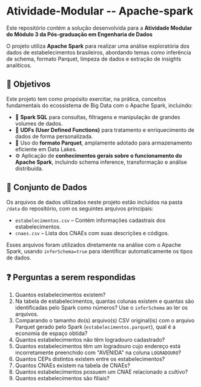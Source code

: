 # Atividade-Modular -- Apache-spark

 <p>
    Este repositório contém a solução desenvolvida para a <strong>Atividade Modular do Módulo 3 da Pós-graduação em Engenharia de Dados</strong>
  </p>

  <p>
    O projeto utiliza <strong>Apache Spark</strong> para realizar uma análise exploratória dos dados de estabelecimentos brasileiros, abordando temas como inferência de schema, formato Parquet, limpeza de dados e extração de insights analíticos.
  </p>
<h2>🎯 Objetivos</h2>
<p>Este projeto tem como propósito exercitar, na prática, conceitos fundamentais do ecossistema de Big Data com o Apache Spark, incluindo:</p>
<ul>
  <li>📄 <strong>Spark SQL</strong> para consultas, filtragens e manipulação de grandes volumes de dados.</li>
  <li>🧩 <strong>UDFs (User Defined Functions)</strong> para tratamento e enriquecimento de dados de forma personalizada.</li>
  <li>🧱 Uso do <strong>formato Parquet</strong>, amplamente adotado para armazenamento eficiente em Data Lakes.</li>
  <li>⚙️ Aplicação de <strong>conhecimentos gerais sobre o funcionamento do Apache Spark</strong>, incluindo schema inference, transformação e análise distribuída.</li>
</ul>

<h2>📂 Conjunto de Dados</h2>
<p>
  Os arquivos de dados utilizados neste projeto estão incluídos na pasta <code>/data</code> do repositório, com os seguintes arquivos principais:
</p>
<ul>
  <li><code>estabelecimentos.csv</code> – Contém informações cadastrais dos estabelecimentos.</li>
  <li><code>cnaes.csv</code> – Lista dos CNAEs com suas descrições e códigos.</li>
</ul>
<p>
  Esses arquivos foram utilizados diretamente na análise com o Apache Spark, usando <code>inferSchema=true</code> para identificar automaticamente os tipos de dados.
</p>

 <h2>❓ Perguntas a serem respondidas</h2>
<ol>
  <li>Quantos estabelecimentos existem?</li>
  <li>Na tabela de estabelecimentos, quantas colunas existem e quantas são identificadas pelo Spark como números? Use o <code>inferSchema</code> ao ler os arquivos.</li>
  <li>Comparando o tamanho do(s) arquivo(s) CSV original(is) com o arquivo Parquet gerado pelo Spark (<code>estabelecimentos.parquet</code>), qual é a economia de espaço obtida?</li>
  <li>Quantos estabelecimentos não têm logradouro cadastrado?</li>
  <li>Quantos estabelecimentos têm um logradouro cujo endereço está incorretamente preenchido com "AVENIDA" na coluna <code>LOGRADOURO</code>?</li>
  <li>Quantos CEPs distintos existem entre os estabelecimentos?</li>
  <li>Quantos CNAEs existem na tabela de CNAEs?</li>
  <li>Quantos estabelecimentos possuem um CNAE relacionado a cultivo?</li>
  <li>Quantos estabelecimentos são filiais?</li>
</ol>
